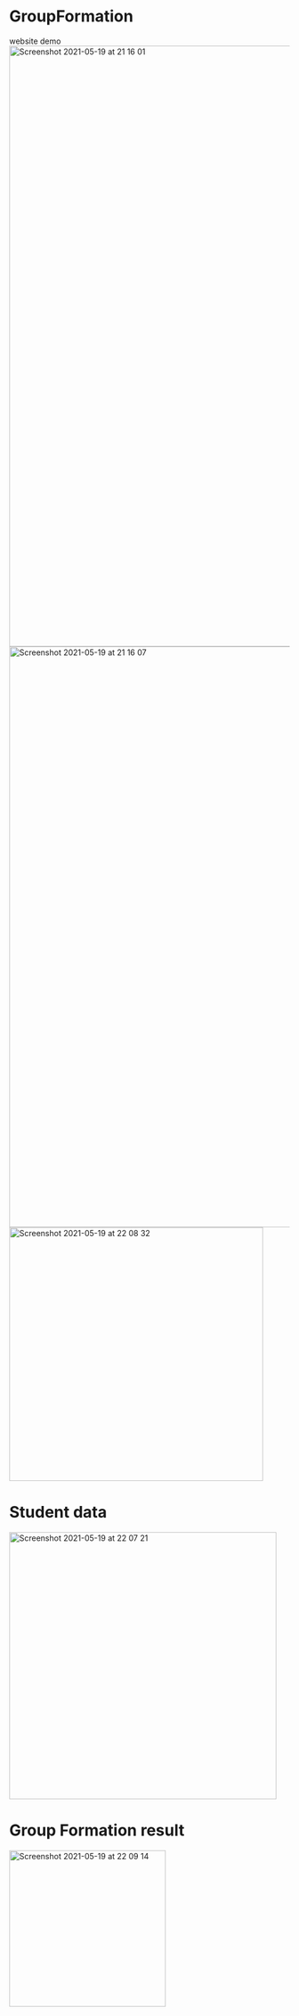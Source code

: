 # GroupFormation

website demo
<img width="1080" alt="Screenshot 2021-05-19 at 21 16 01" src="https://github.com/yuqinggongyg/GroupFormation/assets/122472773/87d2cb52-87fb-46b7-8cd1-eda99337bd41">
<img width="1044" alt="Screenshot 2021-05-19 at 21 16 07" src="https://github.com/yuqinggongyg/GroupFormation/assets/122472773/ddd43d58-dbda-44f4-9b41-49ad311beb23">
<img width="456" alt="Screenshot 2021-05-19 at 22 08 32" src="https://github.com/yuqinggongyg/GroupFormation/assets/122472773/41192e32-6ad5-48f0-911e-4dc147ef9da8">

# Student data
<img width="480" alt="Screenshot 2021-05-19 at 22 07 21" src="https://github.com/yuqinggongyg/GroupFormation/assets/122472773/4e1f1b04-4f8f-431c-bd8b-2027e9bc11dd">

# Group Formation result
<img width="281" alt="Screenshot 2021-05-19 at 22 09 14" src="https://github.com/yuqinggongyg/GroupFormation/assets/122472773/cedf6dd6-c77b-444f-a0e6-8d3177ba5a24">
